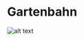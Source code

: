 # Gartenbahn


![alt text](https://raw.githubusercontent.com/rasbilly/Gartenbahn/master/%C3%9Cbersicht%20Gartenbahnplan.jpg)
